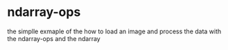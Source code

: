 # ndarray-ops
the simplle exmaple of the how to load an image and process the data with the ndarray-ops and the ndarray
